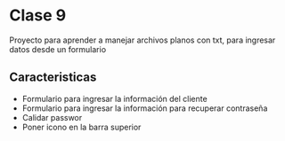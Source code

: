 # Clase 9

Proyecto para aprender a manejar archivos planos con txt, para ingresar datos desde un formulario

## Caracteristicas

* Formulario para ingresar la información del cliente
* Formulario para ingresar la información para recuperar contraseña
* Calidar passwor
* Poner icono en la barra superior
